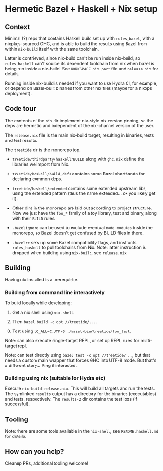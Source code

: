 # Hermetic Bazel + Haskell + Nix setup

## Context

Minimal (?) repo that contains Haskell build set up with `rules_bazel`, with a
nixpkgs-sourced GHC, and is able to build the results using Bazel from within
`nix-build` itself with the same toolchain.

Latter is contrieved, since nix-build can't be run inside nix-build, so
`rules_haskell` can't source its dependent toolchain from nix when bazel is
being run inside a nix-build. See `WORKSPACE.nix.part` file and `release.nix`
for details.

Running inside nix-build is needed if you want to use Hydra CI, for example, or
depend on Bazel-built binaries from other nix files (maybe for a nixops
deployment).

## Code tour

The contents of the `nix` dir implement niv-style nix version pinning, so the
deps are hermetic and independent of the nix-channel version of the user.

The `release.nix` file is the main nix-build target, resulting in binaries,
tests and test results.

The `treetide` dir is the monorepo top.

- `treetide/thirdparty/haskell/BUILD` along with `ghc.nix` define the libraries
  we import from Nix.

- `treetide/haskell/build_defs` contains some Bazel shorthands for declaring
  common deps.

- `treetide/haskell/extended` contains some extended upstream libs, using
  the extended pattern (thus the name extended... ok you likely get it).

- Other dirs in the monorepo are laid out according to project structure. Now
  we just have the `foo_*` family of a toy library, test and binary, along with
  their `BUILD` rules.

- `.bazelignore` can be used to exclude eventual `node_modules` inside the
  monorepo, so Bazel doesn't get confused by BUILD files in there.

- `.bazelrc` sets up some Bazel compatibility flags, and instructs
  `rules_haskell` to pull toolchains from Nix. Note: latter instruction is
  dropped when building using `nix-build`, see `release.nix`.

## Building

Having nix installed is a prerequisite.

### Building from command line interactively

To build locally while developing:

  1) Get a nix shell using `nix-shell`.

  2) Then `bazel build -c opt //treetide/...`.

  3) Test using `LC_ALL=C.UTF-8 ./bazel-bin/treetide/foo_test`.

Note: can also execute single-target REPL, or set up REPL rules for
multi-target repl.

Note: can test directly using `bazel test -c opt //treetide/...`, but that
needs a custom main wrapper that forces GHC into UTF-8 mode. But that's a
different story... Ping if interested.

### Building using nix (suitable for Hydra etc)

Execute `nix-build release.nix`. This will build all targets and run the tests.
The symlinked `results` output has a directory for the binaries (executables)
and tests, respectively. The `results-2` dir contains the test logs (if
successful).

## Tooling

Note: there are some tools available in the `nix-shell`, see
`README.haskell.md` for details.

## How can you help?

Cleanup PRs, additional tooling welcome!

